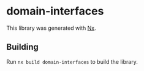 # domain-interfaces

This library was generated with [Nx](https://nx.dev).

## Building

Run `nx build domain-interfaces` to build the library.
